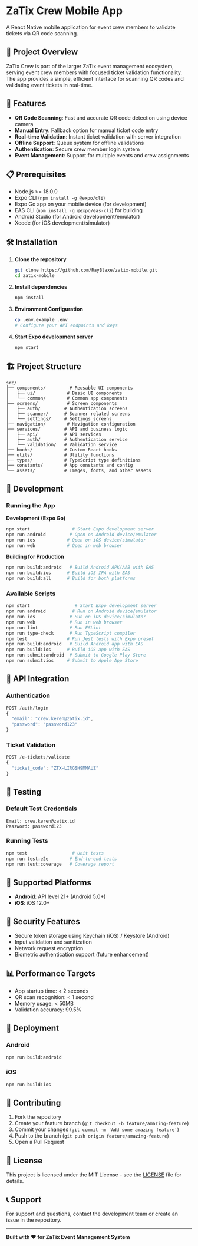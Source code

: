 # ZaTix Crew Mobile App

A React Native mobile application for event crew members to validate tickets via QR code scanning.

## 🎯 Project Overview

ZaTix Crew is part of the larger ZaTix event management ecosystem, serving event crew members with focused ticket validation functionality. The app provides a simple, efficient interface for scanning QR codes and validating event tickets in real-time.

## 🚀 Features

- **QR Code Scanning**: Fast and accurate QR code detection using device camera
- **Manual Entry**: Fallback option for manual ticket code entry
- **Real-time Validation**: Instant ticket validation with server integration
- **Offline Support**: Queue system for offline validations
- **Authentication**: Secure crew member login system
- **Event Management**: Support for multiple events and crew assignments

## 📋 Prerequisites

- Node.js >= 18.0.0
- Expo CLI (`npm install -g @expo/cli`)
- Expo Go app on your mobile device (for development)
- EAS CLI (`npm install -g @expo/eas-cli`) for building
- Android Studio (for Android development/emulator)
- Xcode (for iOS development/simulator)

## 🛠️ Installation

1. **Clone the repository**
   ```bash
   git clone https://github.com/RayBlaxe/zatix-mobile.git
   cd zatix-mobile
   ```

2. **Install dependencies**
   ```bash
   npm install
   ```

3. **Environment Configuration**
   ```bash
   cp .env.example .env
   # Configure your API endpoints and keys
   ```

4. **Start Expo development server**
   ```bash
   npm start
   ```

## 🏗️ Project Structure

```
src/
├── components/         # Reusable UI components
│   ├── ui/            # Basic UI components
│   └── common/        # Common app components
├── screens/           # Screen components
│   ├── auth/         # Authentication screens
│   ├── scanner/      # Scanner related screens
│   └── settings/     # Settings screens
├── navigation/        # Navigation configuration
├── services/         # API and business logic
│   ├── api/          # API services
│   ├── auth/         # Authentication service
│   └── validation/   # Validation service
├── hooks/            # Custom React hooks
├── utils/            # Utility functions
├── types/            # TypeScript type definitions
├── constants/        # App constants and config
└── assets/           # Images, fonts, and other assets
```

## 🔧 Development

### Running the App

**Development (Expo Go)**
```bash
npm start                # Start Expo development server
npm run android         # Open on Android device/emulator
npm run ios            # Open on iOS device/simulator
npm run web            # Open in web browser
```

**Building for Production**
```bash
npm run build:android   # Build Android APK/AAB with EAS
npm run build:ios      # Build iOS IPA with EAS
npm run build:all      # Build for both platforms
```

### Available Scripts

```bash
npm start                 # Start Expo development server
npm run android          # Run on Android device/emulator
npm run ios             # Run on iOS device/simulator
npm run web             # Run in web browser
npm run lint            # Run ESLint
npm run type-check      # Run TypeScript compiler
npm test               # Run Jest tests with Expo preset
npm run build:android   # Build Android app with EAS
npm run build:ios      # Build iOS app with EAS
npm run submit:android  # Submit to Google Play Store
npm run submit:ios     # Submit to Apple App Store
```

## 🔌 API Integration

### Authentication
```typescript
POST /auth/login
{
  "email": "crew.keren@zatix.id",
  "password": "password123"
}
```

### Ticket Validation
```typescript
POST /e-tickets/validate
{
  "ticket_code": "ZTX-LIRGSH9MMAUZ"
}
```

## 🧪 Testing

### Default Test Credentials
```
Email: crew.keren@zatix.id
Password: password123
```

### Running Tests
```bash
npm test                 # Unit tests
npm run test:e2e        # End-to-end tests
npm run test:coverage   # Coverage report
```

## 📱 Supported Platforms

- **Android**: API level 21+ (Android 5.0+)
- **iOS**: iOS 12.0+

## 🔐 Security Features

- Secure token storage using Keychain (iOS) / Keystore (Android)
- Input validation and sanitization
- Network request encryption
- Biometric authentication support (future enhancement)

## 📊 Performance Targets

- App startup time: < 2 seconds
- QR scan recognition: < 1 second
- Memory usage: < 50MB
- Validation accuracy: 99.5%

## 🚀 Deployment

### Android
```bash
npm run build:android
```

### iOS
```bash
npm run build:ios
```

## 🤝 Contributing

1. Fork the repository
2. Create your feature branch (`git checkout -b feature/amazing-feature`)
3. Commit your changes (`git commit -m 'Add some amazing feature'`)
4. Push to the branch (`git push origin feature/amazing-feature`)
5. Open a Pull Request

## 📝 License

This project is licensed under the MIT License - see the [LICENSE](LICENSE) file for details.

## 📞 Support

For support and questions, contact the development team or create an issue in the repository.

---

**Built with ❤️ for ZaTix Event Management System**